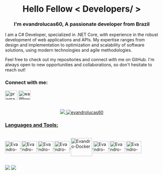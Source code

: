 <h1 align="center">Hello Fellow < Developers/ ></h1>
<h3 align="center"> I'm evandrolucas60, A passionate developer from Brazil</h3>
  
I am a C# Developer, specialized in .NET Core, with experience in the robust development of web applications and APIs. My expertise ranges from design and implementation to optimization and scalability of software solutions, using modern technologies and agile methodologies.

Feel free to check out my repositories and connect with me on GitHub. I'm always open to new opportunities and collaborations, so don't hesitate to reach out!
 <br>

<h3 align="left">Connect with me:</h3>
<p align="left">
<!---
<a href="https://stackoverflow.com/users/23173550/evandro-lucas" target="blank"><img align="center" src="https://raw.githubusercontent.com/rahuldkjain/github-profile-readme-generator/master/src/images/icons/Social/stack-overflow.svg" alt="17074530" height="30" width="40" /></a>
--->
<a href="https://instagram.com/evandrolucas60" target="blank"><img align="center" src="https://raw.githubusercontent.com/rahuldkjain/github-profile-readme-generator/master/src/images/icons/Social/instagram.svg" alt="programmerscrunity" height="30" width="40" /></a>
<a href="https://discord.gg/chestnuttoe8653" target="blank"><img align="center" src="https://raw.githubusercontent.com/rahuldkjain/github-profile-readme-generator/master/src/images/icons/Social/discord.svg" alt="wallflower#7007" height="30" width="40" /></a>
</p>
<br>
<div align="center">
  <a href="https://github.com/evandrolucas60">
  <img src="https://github-readme-stats.vercel.app/api/top-langs/?username=evandrolucas60&layout=compact&langs_count=7&theme=radical"/>
  <img src="https://github-readme-streak-stats.herokuapp.com/?user=evandrolucas60&theme=radical" alt="evandrolucas60" />
</div>
    
  <h3 align="left">Languages and Tools:</h3>
<div style="display: inline_block"><br>
  <img align="center" alt="Evandro-CPlusplus" height="40" width="50" src="https://cdn.jsdelivr.net/gh/devicons/devicon/icons/csharp/csharp-original.svg" />
  <img align="center" alt="Evandro-Python" height="40" width="50" src="https://cdn.jsdelivr.net/gh/devicons/devicon/icons/python/python-original.svg" />    
  <img align="center" alt="Evandro-React" height="40" width="50" src="https://cdn.jsdelivr.net/gh/devicons/devicon@latest/icons/react/react-original.svg" />    
  <img align="center" alt="Evandro-Azure" height="40" width="50" src="https://cdn.jsdelivr.net/gh/devicons/devicon@latest/icons/azure/azure-original.svg" /> 
  <img align="center" alt="Evandro-Docker" height="60" width="70" src="https://cdn.jsdelivr.net/gh/devicons/devicon@latest/icons/docker/docker-original.svg" />
  <img align="center" alt="Evandro-Kubernetes" height="40" width="50" src="https://cdn.jsdelivr.net/gh/devicons/devicon@latest/icons/kubernetes/kubernetes-original.svg" />
  <img align="center" alt="Evandro-Jenkins" height="40" width="50" src="https://cdn.jsdelivr.net/gh/devicons/devicon@latest/icons/jenkins/jenkins-original.svg" />
  <img align="center" alt="Evandro-Jenkins" height="40" width="50" src="https://cdn.jsdelivr.net/gh/devicons/devicon@latest/icons/azuresqldatabase/azuresqldatabase-original.svg" />
</div>
  
  ##
  
<div> 
  <a href = "mailto:evandrolucas60@yahoo.com"><img src="https://img.shields.io/badge/-Gmail-%23333?style=for-the-badge&logo=gmail&logoColor=white" target="_blank"></a>
  <a href="https://www.linkedin.com/in/evandro-lucas-b84926117" target="_blank"><img src="https://img.shields.io/badge/-LinkedIn-%230077B5?style=for-the-badge&logo=linkedin&logoColor=white" target="_blank"></a> 
</div> 
  

<!---
evandrolucas60/evandrolucas60 is a ✨ special ✨ repository because its `README.md` (this file) appears on your GitHub profile.
You can click the Preview link to take a look at your changes.
--->
